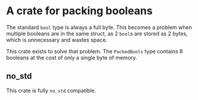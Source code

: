# A crate for packing booleans

The standard `bool` type is always a full byte.
This becomes a problem when multiple booleans
are in the same struct, as 2 `bool`s are stored as 2 bytes,
which is unnecessary and wastes space.

This crate exists to solve that problem. 
The `PackedBools` type contains 8 booleans at the cost of only a single byte of memory.

## no_std
This crate is fully `no_std` compatible.
